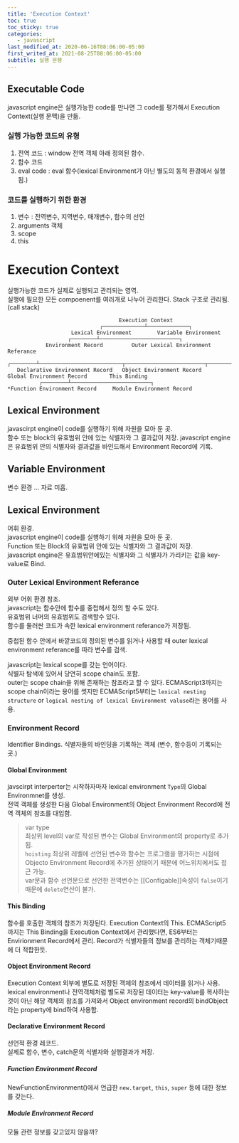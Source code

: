 ```yaml
---
title: 'Execution Context'
toc: true
toc_sticky: true
categories:
   - javascript
last_modified_at: 2020-06-16T08:06:00-05:00
first_writed_at: 2021-08-25T08:06:00-05:00
subtitle: 실행 문행
---
```


## Executable Code

javascript engine은 실행가능한 code를 만나면 그 code를 평가해서 Execution Context(실행 문맥)을 만듦.

### 실행 가능한 코드의 유형

1. 전역 코드 : window 전역 객체 아래 정의된 함수.
2. 함수 코드
3. eval code : eval 함수(lexical Environment가 아닌 별도의 동적 환경에서 실행됨.)

### 코드를 실행하기 위한 환경

1. 변수 : 전역변수, 지역변수, 매개변수, 함수의 선언
2. arguments 객체
3. scope
4. this

# Execution Context

실행가능한 코드가 실제로 실행되고 관리되는 영역.  
실행에 필요한 모든 compoenent를 여러개로 나누어 관리한다.
Stack 구조로 관리됨. (call stack)

```
                                   Execution Context
                             ┌─────────────┴─────────────┐
                    Lexical Environment        Variable Environment
                   ┌────────┴─────────────────────────┐
            Environment Record         Outer Lexical Environment Referance
          ┌────────┴──────────────────────────┬─────────────────────────┬───────────────────────────────┐
   Declarative Environment Record   Object Environment Record     Global Environment Record       This Binding
          ┌────────┴─────────────────────────┐
*Function Environment Record     Module Environment Record
```

## Lexical Environment

javascirpt engine이 code를 실행하기 위해 자원을 모아 둔 곳.  
함수 또는 block의 유효범위 안에 있는 식별자와 그 결과값이 저장.
javascript engine은 유효범위 안의 식별자와 결과값을 바인드해서 Environment Record에 기록.

## Variable Environment

변수 환경 ... 자료 미흡.

## Lexical Environment

어휘 환경.  
javascript engine이 code를 실행하기 위해 자원을 모아 둔 곳.  
Function 또는 Block의 유효범위 안에 있는 식별자와 그 결과값이 저장.  
javascript engine은 유효범위안에있는 식별자와 그 식별자가 가리키는 값을 key-value로 Bind.

### Outer Lexical Environment Referance

외부 어휘 환경 참조.  
javascript는 함수안에 함수를 중첩해서 정의 할 수도 있다.  
유효범위 너머의 유효범위도 검색할수 있다.  
함수를 둘러싼 코드가 속한 lexical environment referance가 저장됨.

중첩된 함수 안에서 바깥코드의 정의된 변수를 읽거나 사용할 때 outer lexical environment referance를 따라 변수를 검색.

javascript는 lexical scope를 갖는 언어이다.  
식별자 탐색에 있어서 당연히 scope chain도 포함.  
outer는 scope chain을 위해 존재하는 참조라고 할 수 있다.
ECMAScript3까지는 scope chain이라는 용어를 썻지만 ECMAScript5부터는 `lexical nesting structure` or `logical nesting of lexical Environment valuse`라는 용어를 사용.

### Environment Record

Identifier Bindings. 식별자들의 바인딩을 기록하는 객체 (변수, 함수등이 기록되는 곳.)

#### Global Environment

javscirpt interperter는 시작하자마자 lexical environment `Type`의 Global Environmnet를 생성.  
전역 객체를 생성한 다음 Global Environment의 Object Environment Record에 전역 객체의 참조를 대입함.

> var type <br/>최상위 level의 var로 작성된 변수는 Global Environment의 property로 추가됨. <br/>`hoisting` 최상위 레벨에 선언된 변수와 함수는 프로그램을 평가하는 시점에 Objecto Environment Record에 추가된 상태이기 때문에 어느위치에서도 접근 가능.<br/>var문과 함수 선언문으로 선언한 전역변수는 [[Configable]]속성이 `false`이기 때문에 `delete`연산이 불가.<br/>

#### This Binding

함수를 호출한 객체의 참조가 저장된다.
Execution Context의 This.
ECMAScript5까지는 This Binding을 Execution Context에서 관리했다면, ES6부터는 Envirionment Record에서 관리.
Record가 식별자들의 정보를 관리하는 객체기때문에 더 적합한듯.

#### Object Environment Record

Execution Context 외부에 별도로 저장된 객체의 참조에서 데이터를 읽거나 사용.
lexical environment나 전역객체처럼 별도로 저장된 데이터는 key-value를 복사하는 것이 아닌 해당 객체의 참조를 가져와서 Object environment record의 bindObject라는 property에 bind하여 사용함.

#### Declarative Environment Record

선언적 환경 레코드.  
실제로 함수, 변수, catch문의 식별자와 실행결과가 저장.

##### Function Environment Record

NewFunctionEnvironment()에서 언급한 `new.target`, `this`, `super` 등에 대한 정보를 갖는다.

##### Module Environment Record

모듈 관련 정보를 갖고있지 않을까?
